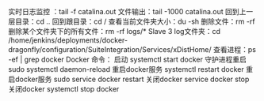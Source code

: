 实时日志监控 ：tail -f catalina.out
文件输出：tail -1000 catalina.out
回到上一层目录：cd ..
回到跟目录：cd /
查看当前文件夹大小：du -sh
删除文件：rm -rf
删除某个文件夹下的所有文件：rm -rf logs/* 
Slave 3  log文件夹：cd /home/jenkins/deployments/docker-dragonfly/configuration/SuiteIntegration/Services/xDistHome/
查看进程：ps -ef | grep docker
Docker 命令：
启动        systemctl start docker
守护进程重启   sudo systemctl daemon-reload
重启docker服务   systemctl restart  docker
重启docker服务  sudo service docker restart
关闭docker   service docker stop   
关闭docker  systemctl stop docker

